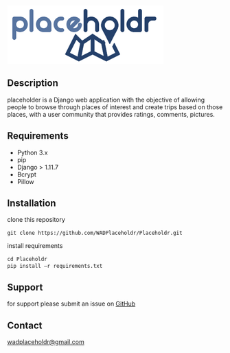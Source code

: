 ![alt text](https://raw.githubusercontent.com/WADPlaceholdr/Placeholdr/master/static/images/logonobg.png)


## Description
placeholder is a Django web application with the objective of allowing people to browse through places of interest and create trips based on those places, with a user community that provides ratings, comments, pictures.


## Requirements
* Python 3.x
* pip
* Django > 1.11.7
* Bcrypt
* Pillow

## Installation
clone this repository
```
git clone https://github.com/WADPlaceholdr/Placeholdr.git
```
install requirements
```
cd Placeholdr
pip install –r requirements.txt
```

## Support
for support please submit an issue on [GitHub](https://github.com/WADPlaceholdr/Placeholdr/issues)

## Contact
wadplaceholdr@gmail.com

